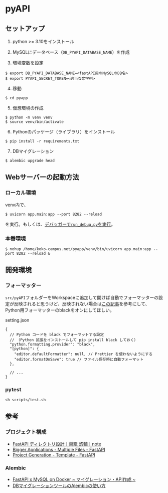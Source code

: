 # pyAPI


## セットアップ
1. python >= 3.10をインストール

2. MySQLにデータベース（`DB_PYAPI_DATABASE_NAME`）を作成

3. 環境変数を設定
```
$ export DB_PYAPI_DATABASE_NAME=<fastAPI用のMySQLのDB名>
$ export PYAPI_SECRET_TOKEN=<適当な文字列>
```

4. 移動
```
$ cd pyapp
```

5. 仮想環境の作成
```
$ python -m venv venv
$ source venv/bin/activate
```

6. Pythonのパッケージ（ライブラリ）をインストール
```
$ pip install -r requirements.txt
```

7. DBマイグレーション
```
$ alembic upgrade head
```


## Webサーバーの起動方法

### ローカル環境
venv内で、
```
$ uvicorn app.main:app --port 8282 --reload
```
を実行。もしくは、[デバッガーで`run_debug.py`を実行](https://fastapi.tiangolo.com/ja/tutorial/debugging/)。

### 本番環境
```
$ nohup /home/koko-campus.net/pyapp/venv/bin/uvicorn app.main:app --port 8282 --reload &
```


## 開発環境

### フォーマッター
`src/pyAPI`フォルダーをWorkspaceに追加して開けば自動でフォーマッターの設定が反映されると思うけど、反映されない場合は[この記事](https://maku.blog/p/4oybku6/)を参考にして、Python用フォーマッターのblackをオンにしてほしい。

setting.json
```
{
  // Python コードを black でフォーマットする設定
  // （Python 拡張をインストールして pip install black しておく）
  "python.formatting.provider": "black",
  "[python]": {
    "editor.defaultFormatter": null, // Prettier を使わないようにする
    "editor.formatOnSave": true // ファイル保存時に自動フォーマット
  },

  // ...
}
```

### pytest
```
sh scripts/test.sh
```


## 参考

### プロジェクト構成
- [FastAPI ディレクトリ設計｜巣籠 悠輔｜note](https://note.com/yusugomori/n/n9f2c0422dfcd)
- [Bigger Applications - Multiple Files - FastAPI](https://fastapi.tiangolo.com/tutorial/bigger-applications/)
- [Project Generation - Template - FastAPI](https://fastapi.tiangolo.com/project-generation/)

### Alembic
- [FastAPI x MySQL on Docker ~ マイグレーション・API作成 ~](https://zenn.dev/yusugomori/articles/a3d5dc8baf9e386a58e5)
- [DBマイグレーションツールのAlembicの使い方](https://zenn.dev/shimakaze_soft/articles/4c0784d9a87751)
